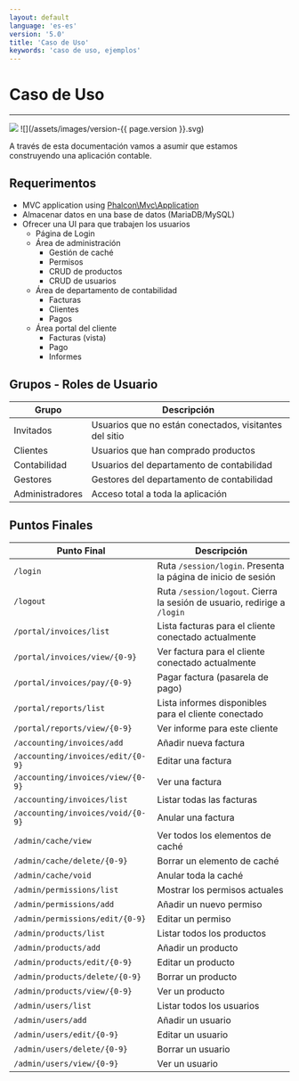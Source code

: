 ```yaml
---
layout: default
language: 'es-es'
version: '5.0'
title: 'Caso de Uso'
keywords: 'caso de uso, ejemplos'
---
```


# Caso de Uso
- - -
![](/assets/images/document-status-stable-success.svg) ![](/assets/images/version-{{ page.version }}.svg)

A través de esta documentación vamos a asumir que estamos construyendo una aplicación contable.

## Requerimentos
- MVC application using [Phalcon\Mvc\Application][application]
- Almacenar datos en una base de datos (MariaDB/MySQL)
- Ofrecer una UI para que trabajen los usuarios
    - Página de Login
    - Área de administración
        - Gestión de caché
        - Permisos
        - CRUD de productos
        - CRUD de usuarios
    - Área de departamento de contabilidad
        - Facturas
        - Clientes
        - Pagos
    - Área portal del cliente
        - Facturas (vista)
        - Pago
        - Informes

## Grupos - Roles de Usuario

| Grupo           | Descripción                                            |
| --------------- | ------------------------------------------------------ |
| Invitados       | Usuarios que no están conectados, visitantes del sitio |
| Clientes        | Usuarios que han comprado productos                    |
| Contabilidad    | Usuarios del departamento de contabilidad              |
| Gestores        | Gestores del departamento de contabilidad              |
| Administradores | Acceso total a toda la aplicación                      |

## Puntos Finales

| Punto Final                       | Descripción                                                              |
| --------------------------------- | ------------------------------------------------------------------------ |
| `/login`                          | Ruta `/session/login`. Presenta la página de inicio de sesión            |
| `/logout`                         | Ruta `/session/logout`. Cierra la sesión de usuario, redirige a `/login` |
| `/portal/invoices/list`           | Lista facturas para el cliente conectado actualmente                     |
| `/portal/invoices/view/{0-9}`     | Ver factura para el cliente conectado actualmente                        |
| `/portal/invoices/pay/{0-9}`      | Pagar factura (pasarela de pago)                                         |
| `/portal/reports/list`            | Lista informes disponibles para el cliente conectado                     |
| `/portal/reports/view/{0-9}`      | Ver informe para este cliente                                            |
| `/accounting/invoices/add`        | Añadir nueva factura                                                     |
| `/accounting/invoices/edit/{0-9}` | Editar una factura                                                       |
| `/accounting/invoices/view/{0-9}` | Ver una factura                                                          |
| `/accounting/invoices/list`       | Listar todas las facturas                                                |
| `/accounting/invoices/void/{0-9}` | Anular una factura                                                       |
| `/admin/cache/view`               | Ver todos los elementos de caché                                         |
| `/admin/cache/delete/{0-9}`       | Borrar un elemento de caché                                              |
| `/admin/cache/void`               | Anular toda la caché                                                     |
| `/admin/permissions/list`         | Mostrar los permisos actuales                                            |
| `/admin/permissions/add`          | Añadir un nuevo permiso                                                  |
| `/admin/permissions/edit/{0-9}`   | Editar un permiso                                                        |
| `/admin/products/list`            | Listar todos los productos                                               |
| `/admin/products/add`             | Añadir un producto                                                       |
| `/admin/products/edit/{0-9}`      | Editar un producto                                                       |
| `/admin/products/delete/{0-9}`    | Borrar un producto                                                       |
| `/admin/products/view/{0-9}`      | Ver un producto                                                          |
| `/admin/users/list`               | Listar todos los usuarios                                                |
| `/admin/users/add`                | Añadir un usuario                                                        |
| `/admin/users/edit/{0-9}`         | Editar un usuario                                                        |
| `/admin/users/delete/{0-9}`       | Borrar un usuario                                                        |
| `/admin/users/view/{0-9}`         | Ver un usuario                                                           |

[application]: application